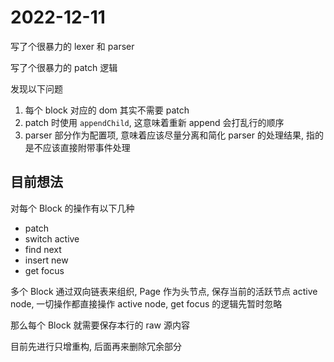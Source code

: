 # 2022-12-11

写了个很暴力的 lexer 和 parser

写了个很暴力的 patch 逻辑

发现以下问题

1. 每个 block 对应的 dom 其实不需要 patch
2. patch 时使用 `appendChild`, 这意味着重新 append 会打乱行的顺序
3. parser 部分作为配置项, 意味着应该尽量分离和简化 parser 的处理结果, 指的是不应该直接附带事件处理

## 目前想法

对每个 Block 的操作有以下几种

- patch
- switch active
- find next
- insert new
- get focus

多个 Block 通过双向链表来组织, Page 作为头节点, 保存当前的活跃节点 active node, 一切操作都直接操作 active node, get focus 的逻辑先暂时忽略

那么每个 Block 就需要保存本行的 raw 源内容

目前先进行只增重构, 后面再来删除冗余部分
